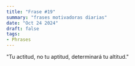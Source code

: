 ```yaml
---
title: "Frase #19"
summary: "frases motivadoras diarias"
date: "Oct 24 2024"
draft: false
tags:
- Phrases
---
```


"Tu actitud, no tu aptitud, determinará tu altitud."
